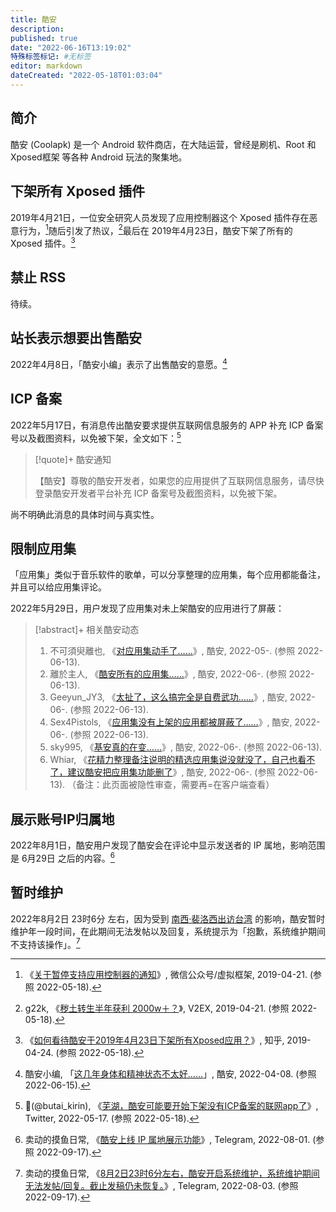 ```yaml
---
title: 酷安
description:
published: true
date: "2022-06-16T13:19:02"
特殊标签标记: #无标签
editor: markdown
dateCreated: "2022-05-18T01:03:04"
---
```


## 简介

酷安 (Coolapk) 是一个 Android 软件商店，在大陆运营，曾经是刷机、Root 和 Xposed框架 等各种 Android 玩法的聚集地。

## 下架所有 Xposed 插件

2019年4月21日，一位安全研究人员发现了应用控制器这个 Xposed 插件存在恶意行为，[^VLtf0]随后引发了热议，[^557351]最后在 2019年4月23日，酷安下架了所有的 Xposed 插件。[^14427]

[^VLtf0]: 《[关于暂停支持应用控制器的通知](http://archiveiya74codqgiixo33q62qlrqtkgmcitqx5u2oeqnmn5bpcbiyd.onion/dN6TJ "https://mp.weixin.qq.com/s/RHNXuu60b4mb_tVLtf0GXQ")》, 微信公众号/虚拟框架, 2019-04-21. (参照 2022-05-18).

[^557351]: g22k, 《[秽土转生半年获利 2000w＋？](https://web.archive.org/web/20220517173145/https://www.v2ex.com/t/557351)》, V2EX, 2019-04-21. (参照 2022-05-18).

[^14427]: 《[如何看待酷安于2019年4月23日下架所有Xposed应用？](https://web.archive.org/web/20220517173321/https://www.zhihu.com/question/321442749)》, 知乎, 2019-04-24. (参照 2022-05-18).

## 禁止 RSS

待续。

## 站长表示想要出售酷安

2022年4月8日，「酷安小编」表示了出售酷安的意愿。[^34919831]

[^34919831]: 酷安小编, 「[这几年身体和精神状态不太好……](https://archive.ph/Ymh6s "https://www.coolapk1s.com/feed/34919831")」, 酷安, 2022-04-08. (参照 2022-06-15).

## ICP 备案

2022年5月17日，有消息传出酷安要求提供互联网信息服务的 APP 补充 ICP 备案号以及截图资料，以免被下架，全文如下：[^51719]

[^51719]: 🦒(@butai_kirin), 《[芜湖，酷安可能要开始下架没有ICP备案的联网app了](https://web.archive.org/web/20220517165143/https://twitter.com/butai_kirin/status/1526491408517197826)》, Twitter, 2022-05-17. (参照 2022-05-18).

> [!quote]+ 酷安通知
>
> 【酷安】尊敬的酷安开发者，如果您的应用提供了互联网信息服务，请尽快登录酷安开发者平台补充 ICP 备案号及截图资料，以免被下架。

尚不明确此消息的具体时间与真实性。

## 限制应用集

「应用集」类似于音乐软件的歌单，可以分享整理的应用集，每个应用都能备注，并且可以给应用集评论。

2022年5月29日，用户发现了应用集对未上架酷安的应用进行了屏蔽：

> [!abstract]+ 相关酷安动态
>
> 1.  不可須臾離也, 《[对应用集动手了……](https://archive.ph/Gltra "https://www.coolapk1s.com/feed/36264490")》, 酷安, 2022-05-. (参照 2022-06-13).
> 2.  離於主人, 《[酷安所有的应用集……](https://archive.ph/737RU "https://www.coolapk1s.com/feed/36359626")》, 酷安, 2022-06-. (参照 2022-06-13).
> 3.  Geeyun_JY3, 《[太扯了，这么搞完全是自费武功……](https://archive.ph/61sRd "https://www.coolapk1s.com/feed/36338999")》, 酷安, 2022-06-. (参照 2022-06-13).
> 4.  Sex4Pistols, 《[应用集没有上架的应用都被屏蔽了……](https://archive.ph/86MSB "https://www.coolapk1s.com/feed/36348746")》, 酷安, 2022-06-. (参照 2022-06-13).
> 5.  sky995, 《[基安真的在变……](https://archive.ph/LyMuD "https://www.coolapk1s.com/feed/36654574")》, 酷安, 2022-06-. (参照 2022-06-13).
> 6.  Whiar, 《[花精力整理备注说明的精选应用集说没就没了，自己也看不了，建议酷安把应用集功能删了](https://www.coolapk.com/feed/36285885)》, 酷安, 2022-06-. (参照 2022-06-13). （备注：此页面被隐性审查，需要再=在客户端查看）

## 展示账号IP归属地

2022年8月1日，酷安用户发现了酷安会在评论中显示发送者的 IP 属地，影响范围是 6月29日 之后的内容。[^2686]

[^2686]: 卖动的摸鱼日常, 《[酷安上线 IP 属地展示功能](https://web.archive.org/web/20220917070457/https://t.me/s/MaiTungTM_Notes/2686)》, Telegram, 2022-08-01. (参照 2022-09-17).

## 暂时维护

2022年8月2日 23时6分 左右，因为受到 [南西·裴洛西出访台湾][] 的影响，酷安暂时维护年一段时间，在此期间无法发帖以及回复，系统提示为「抱歉，系统维护期间不支持该操作」。[^2716]

[南西·裴洛西出访台湾]: https://zh.wikipedia.org/wiki/2022年南西·裴洛西訪問台灣

[^2716]: 卖动的摸鱼日常, 《[8月2日23时6分左右，酷安开启系统维护，系统维护期间无法发帖/回复。截止发稿仍未恢复。](https://web.archive.org/web/20220917072630/https://t.me/s/MaiTungTM_Notes/2716)》, Telegram, 2022-08-03. (参照 2022-09-17).
